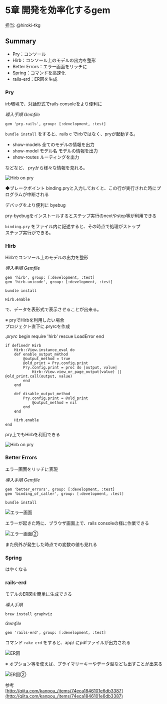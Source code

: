 # 5章 開発を効率化するgem
担当: @hiroki-tkg


## Summary
* Pry：コンソール
* Hirb：コンソール上のモデルの出力を整形
* Better Errors：エラー画面をリッチに
* Spring：コマンドを高速化
* rails-erd：ER図を生成


### Pry
irb環境で、対話形式でrails consoleをより便利に

*導入手順*
*Gemfile*
	
	gem 'pry-rails', group: [:development, :test]


`bundle install` をすると、rails c でirbではなく、pryが起動する。

* show-models 全てのモデルの情報を出力
* show-model モデル名 モデルの情報を出力
* show-routes ルーティングを出力

などなど、
pryから様々な情報を見れる。

![Hirb on pry](http://hiroki-tkg.com/wp-content/uploads/pry.png)


◆ブレークポイント
binding.pryと入力しておくと、この行が実行された時にプログラムが中断される

デバッグをより便利に
byebug

pry-byebugをインストールするとステップ実行のnextやstep等が利用できる

`binding.pry` をファイル内に記述すると、その時点で処理がストップ  
ステップ実行ができる。


### Hirb
Hirbでコンソール上のモデルの出力を整形

*導入手順*
*Gemfile*
	
	gem 'hirb', group: [:development, :test]
	gem 'hirb-unicode', group: [:development, :test]


`bundle install`

`Hirb.enable`

で、データを表形式で表示させることが出来る。

※ pryでHirbを利用したい場合  
プロジェクト直下に.pryrcを作成

*.pryrc*
	begin                                                                                                                                                     	require 'hirb'
	rescue LoadError
	end

	if defined? Hirb
		Hirb::View.instance_eval do
		def enable_output_method
			@output_method = true
			@old_print = Pry.config.print
			Pry.config.print = proc do |output, value|
				Hirb::View.view_or_page_output(value) || @old_print.call(output, value)
			end
		end

		def disable_output_method
			Pry.config.print = @old_print
				@output_method = nil     
			end
		end

		Hirb.enable
	end                          


pry上でもHirbを利用できる

![Hirb on pry](http://hiroki-tkg.com/wp-content/uploads/hirb.png)



### Better Errors
エラー画面をリッチに表現

*導入手順*
*Gemfile*
	
	gem 'better_errors', group: [:development, :test]
	gem 'binding_of_caller', group: [:development, :test]


`bundle install`

![エラー画面](http://hiroki-tkg.com/wp-content/uploads/better_errors.png)

エラーが起きた時に、ブラウザ画面上で、rails consoleの様に作業できる

![エラー画面②](http://hiroki-tkg.com/wp-content/uploads/better_errors_2.png)

また例外が発生した時点での変数の値も見れる


### Spring
はやくなる


### rails-erd
モデルのER図を簡単に生成できる

*導入手順*

	brew install graphviz

*Gemfile*
	
	gem 'rails-erd', group: [:development, :test]

コマンド `rake erd` をすると、app/ にpdfファイルが出力される

![ER図](http://hiroki-tkg.com/wp-content/uploads/er.png)

※ オプション等を使えば、プライマリーキーやデータ型なども出すことが出来る

![ER図②](http://hiroki-tkg.com/wp-content/uploads/er_2.png)

参考  
[http://qiita.com/kanpou_/items/74eca1846101e6db3387](http://qiita.com/kanpou_/items/74eca1846101e6db3387)
	


